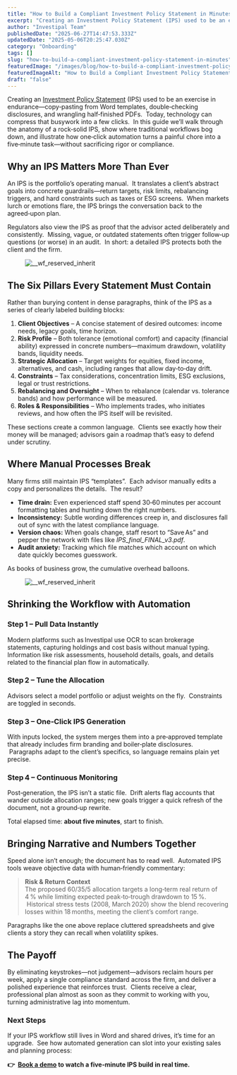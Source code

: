 ```yaml
---
title: "How to Build a Compliant Investment Policy Statement in Minutes"
excerpt: "Creating an Investment Policy Statement (IPS) used to be an exercise in endurance-copy‑pasting from Word templates, double‑checking disclosures, and wrangling half‑finished PDFs."
author: "Investipal Team"
publishedDate: "2025-06-27T14:47:53.333Z"
updatedDate: "2025-05-06T20:25:47.030Z"
category: "Onboarding"
tags: []
slug: "how-to-build-a-compliant-investment-policy-statement-in-minutes"
featuredImage: "/images/blog/how-to-build-a-compliant-investment-policy-statement-in-minutes__681a704734df5bab87df141a_Key_20Components_20of_20an_20IPS.png"
featuredImageAlt: "How to Build a Compliant Investment Policy Statement in Minutes"
draft: "false"
---
```

<p id="">Creating an <a href="/features/investment-policy-statements">Investment Policy Statement</a> (IPS) used to be an exercise in endurance—copy‑pasting from Word templates, double‑checking disclosures, and wrangling half‑finished PDFs. &nbsp;Today, technology can compress that busywork into a few clicks. &nbsp;In this guide we’ll walk through the anatomy of a rock‑solid IPS, show where traditional workflows bog down, and illustrate how one‑click automation turns a painful chore into a five‑minute task—without sacrificing rigor or compliance.</p><h2 id="">Why an IPS Matters More Than Ever</h2><p id="">An IPS is the portfolio’s operating manual. &nbsp;It translates a client’s abstract goals into concrete guardrails—return targets, risk limits, rebalancing triggers, and hard constraints such as taxes or ESG screens. &nbsp;When markets lurch or emotions flare, the IPS brings the conversation back to the agreed‑upon plan.</p><p id="">Regulators also view the IPS as proof that the advisor acted deliberately and consistently. &nbsp;Missing, vague, or outdated statements often trigger follow‑up questions (or worse) in an audit. &nbsp;In short: a detailed IPS protects both the client and the firm.</p><figure class="w-richtext-figure-type-image w-richtext-align-fullwidth" style="max-width:2240px" data-rt-type="image" data-rt-align="fullwidth" data-rt-max-width="2240px"><div><img src="/images/blog/how-to-build-a-compliant-investment-policy-statement-in-minutes__681a704734df5bab87df141a_Key_20Components_20of_20an_20IPS.png" loading="lazy" alt="__wf_reserved_inherit"></div></figure><h2 id="">The Six Pillars Every Statement Must Contain</h2><p id="">Rather than burying content in dense paragraphs, think of the IPS as a series of clearly labeled building blocks:</p><ol id=""><li id=""><strong id="">Client Objectives</strong> – A concise statement of desired outcomes: income needs, legacy goals, time horizon.</li><li id=""><strong id="">Risk Profile</strong> – Both tolerance (emotional comfort) and capacity (financial ability) expressed in concrete numbers—maximum drawdown, volatility bands, liquidity needs.</li><li id=""><strong id="">Strategic Allocation</strong> – Target weights for equities, fixed income, alternatives, and cash, including ranges that allow day‑to‑day drift.</li><li id=""><strong id="">Constraints</strong> – Tax considerations, concentration limits, ESG exclusions, legal or trust restrictions.</li><li id=""><strong id="">Rebalancing and Oversight</strong> – When to rebalance (calendar vs. tolerance bands) and how performance will be measured.</li><li id=""><strong id="">Roles &amp; Responsibilities</strong> – Who implements trades, who initiates reviews, and how often the IPS itself will be revisited.</li></ol><p id="">These sections create a common language. &nbsp;Clients see exactly how their money will be managed; advisors gain a roadmap that’s easy to defend under scrutiny.</p><h2 id="">Where Manual Processes Break</h2><p id="">Many firms still maintain IPS “templates”. &nbsp;Each advisor manually edits a copy and personalizes the details. &nbsp;The result?</p><ul id=""><li id=""><strong id="">Time drain:</strong> Even experienced staff spend 30‑60 minutes per account formatting tables and hunting down the right numbers.</li><li id=""><strong id="">Inconsistency:</strong> Subtle wording differences creep in, and disclosures fall out of sync with the latest compliance language.</li><li id=""><strong id="">Version chaos:</strong> When goals change, staff resort to “Save As” and pepper the network with files like <em id="">IPS_final_FINAL_v3.pdf</em>.</li><li id=""><strong id="">Audit anxiety:</strong> Tracking which file matches which account on which date quickly becomes guesswork.</li></ul><p id="">As books of business grow, the cumulative overhead balloons.</p><figure id="" class="w-richtext-figure-type-image w-richtext-align-fullwidth" style="max-width:2240px" data-rt-type="image" data-rt-align="fullwidth" data-rt-max-width="2240px"><div id=""><img src="/images/blog/how-to-build-a-compliant-investment-policy-statement-in-minutes__681a6fc34f9e72ad45c64794_Investipal_20IPS_20_3_.png" loading="lazy" alt="__wf_reserved_inherit" width="auto" height="auto" id=""></div></figure><h2 id="">Shrinking the Workflow with Automation</h2><h3 id="">Step 1 – Pull Data Instantly</h3><p id="">Modern platforms such as Investipal use OCR to scan brokerage statements, capturing holdings and cost basis without manual typing. Information like risk assessments, household details, goals, and details related to the financial plan flow in automatically.</p><h3 id="">Step 2 – Tune the Allocation</h3><p id="">Advisors select a model portfolio or adjust weights on the fly. &nbsp;Constraints are toggled in seconds.</p><h3 id="">Step 3 – One‑Click IPS Generation</h3><p id="">With inputs locked, the system merges them into a pre‑approved template that already includes firm branding and boiler‑plate disclosures. &nbsp;Paragraphs adapt to the client’s specifics, so language remains plain yet precise.</p><h3 id="">Step 4 – Continuous Monitoring</h3><p id="">Post‑generation, the IPS isn’t a static file. &nbsp;Drift alerts flag accounts that wander outside allocation ranges; new goals trigger a quick refresh of the document, not a ground‑up rewrite.</p><p id="">Total elapsed time: <strong id="">about five minutes</strong>, start to finish.</p><h2 id="">Bringing Narrative and Numbers Together</h2><p id="">Speed alone isn’t enough; the document has to read well. &nbsp;Automated IPS tools weave objective data with human‑friendly commentary:</p><blockquote id=""><strong id="">Risk &amp; Return Context</strong><br>The proposed 60/35/5 allocation targets a long‑term real return of 4 % while limiting expected peak‑to‑trough drawdown to 15 %. &nbsp;Historical stress tests (2008, March 2020) show the blend recovering losses within 18 months, meeting the client’s comfort range.</blockquote><p id="">Paragraphs like the one above replace cluttered spreadsheets and give clients a story they can recall when volatility spikes.</p><h2 id="">The Payoff</h2><p id="">By eliminating keystrokes—not judgement—advisors reclaim hours per week, apply a single compliance standard across the firm, and deliver a polished experience that reinforces trust. &nbsp;Clients receive a clear, professional plan almost as soon as they commit to working with you, turning administrative lag into momentum.</p><h3 id="">Next Steps</h3><p id="">If your IPS workflow still lives in Word and shared drives, it’s time for an upgrade. &nbsp;See how automated generation can slot into your existing sales and planning process:</p><p id=""><strong id="">👉 &nbsp;</strong><a href="/book-a-demo" id=""><strong id="">Book a demo</strong></a><strong id=""> to watch a five‑minute IPS build in real time.</strong></p>
